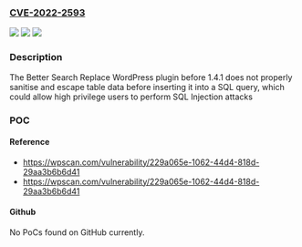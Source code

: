 ### [CVE-2022-2593](https://cve.mitre.org/cgi-bin/cvename.cgi?name=CVE-2022-2593)
![](https://img.shields.io/static/v1?label=Product&message=Better%20Search%20Replace&color=blue)
![](https://img.shields.io/static/v1?label=Version&message=1.4.1%3C%201.4.1%20&color=brighgreen)
![](https://img.shields.io/static/v1?label=Vulnerability&message=CWE-89%20SQL%20Injection&color=brighgreen)

### Description

The Better Search Replace WordPress plugin before 1.4.1 does not properly sanitise and escape table data before inserting it into a SQL query, which could allow high privilege users to perform SQL Injection attacks

### POC

#### Reference
- https://wpscan.com/vulnerability/229a065e-1062-44d4-818d-29aa3b6b6d41
- https://wpscan.com/vulnerability/229a065e-1062-44d4-818d-29aa3b6b6d41

#### Github
No PoCs found on GitHub currently.

